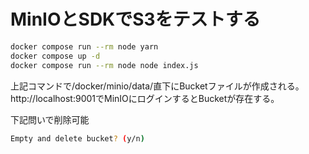 # MinIOとSDKでS3をテストする

```bash
docker compose run --rm node yarn
docker compose up -d
docker compose run --rm node node index.js
```

上記コマンドで/docker/minio/data/直下にBucketファイルが作成される。
http://localhost:9001でMinIOにログインするとBucketが存在する。


下記問いで削除可能

```bash
Empty and delete bucket? (y/n)
```
